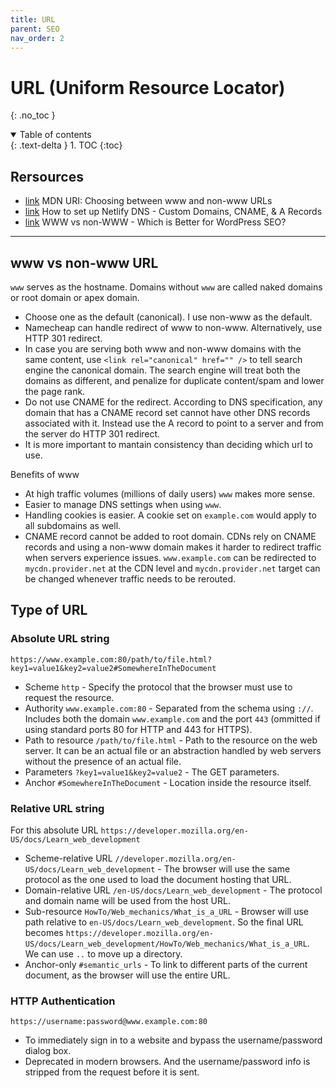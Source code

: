 ```yaml
---
title: URL
parent: SEO
nav_order: 2
---
```


<!-- prettier-ignore-start -->
# URL (Uniform Resource Locator)
{: .no_toc }

<details open markdown="block">
  <summary>
    Table of contents
  </summary>
  {: .text-delta }
1. TOC
{:toc}
</details>

<!-- prettier-ignore-end -->

## Rersources

-   [link](https://developer.mozilla.org/en-US/docs/Web/URI/Guides/Choosing_between_www_and_non-www_URLs) MDN URI: Choosing between www and non-www URLs
-   [link](https://www.netlify.com/blog/2020/03/26/how-to-set-up-netlify-dns-custom-domains-cname-and-a-records/#options-for-bare-domains) How to set up Netlify DNS - Custom Domains, CNAME, & A Records
-   [link](https://www.wpbeginner.com/beginners-guide/www-vs-non-www-which-is-better-for-wordpress-seo/) WWW vs non-WWW - Which is Better for WordPress SEO?

---

## www vs non-www URL

`www` serves as the hostname. Domains without `www` are called naked domains or root domain or apex domain.

-   Choose one as the default (canonical). I use non-www as the default.
-   Namecheap can handle redirect of www to non-www. Alternatively, use HTTP 301 redirect.
-   In case you are serving both www and non-www domains with the same content, use `<link rel="canonical" href="" />` to tell search engine the canonical domain. The search engine will treat both the domains as different, and penalize for duplicate content/spam and lower the page rank.
-   Do not use CNAME for the redirect. According to DNS specification, any domain that has a CNAME record set cannot have other DNS records associated with it. Instead use the A record to point to a server and from the server do HTTP 301 redirect.
-   It is more important to mantain consistency than deciding which url to use.

Benefits of www

-   At high traffic volumes (millions of daily users) `www` makes more sense.
-   Easier to manage DNS settings when using `www`.
-   Handling cookies is easier. A cookie set on `example.com` would apply to all subdomains as well.
-   CNAME record cannot be added to root domain. CDNs rely on CNAME records and using a non-www domain makes it harder to redirect traffic when servers experience issues. `www.example.com` can be redirected to `mycdn.provider.net` at the CDN level and `mycdn.provider.net` target can be changed whenever traffic needs to be rerouted.

## Type of URL

### Absolute URL string

`https://www.example.com:80/path/to/file.html?key1=value1&key2=value2#SomewhereInTheDocument`

-   Scheme `http` - Specify the protocol that the browser must use to request the resource.
-   Authority `www.example.com:80` - Separated from the schema using `://`. Includes both the domain `www.example.com` and the port `443` (ommitted if using standard ports 80 for HTTP and 443 for HTTPS).
-   Path to resource `/path/to/file.html` - Path to the resource on the web server. It can be an actual file or an abstraction handled by web servers without the presence of an actual file.
-   Parameters `?key1=value1&key2=value2` - The GET parameters.
-   Anchor `#SomewhereInTheDocument` - Location inside the resource itself.

### Relative URL string

For this absolute URL `https://developer.mozilla.org/en-US/docs/Learn_web_development`

-   Scheme-relative URL `//developer.mozilla.org/en-US/docs/Learn_web_development` - The browser will use the same protocol as the one used to load the document hosting that URL.
-   Domain-relative URL `/en-US/docs/Learn_web_development` - The protocol and domain name will be used from the host URL.
-   Sub-resource `HowTo/Web_mechanics/What_is_a_URL` - Browser will use path relative to `en-US/docs/Learn_web_development`. So the final URL becomes `https://developer.mozilla.org/en-US/docs/Learn_web_development/HowTo/Web_mechanics/What_is_a_URL`. We can use `..` to move up a directory.
-   Anchor-only `#semantic_urls` - To link to different parts of the current document, as the browser will use the entire URL.

### HTTP Authentication

`https://username:password@www.example.com:80`

-   To immediately sign in to a website and bypass the username/password dialog box.
-   Deprecated in modern browsers. And the username/password info is stripped from the request before it is sent.
